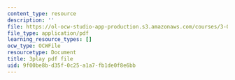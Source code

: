 ```yaml
---
content_type: resource
description: ''
file: https://ol-ocw-studio-app-production.s3.amazonaws.com/courses/3-091sc-introduction-to-solid-state-chemistry-fall-2010/9f00be8bd35f0c25a1a7fb1de0f8e6bb_U_dpm7SCIpg.pdf
file_type: application/pdf
learning_resource_types: []
ocw_type: OCWFile
resourcetype: Document
title: 3play pdf file
uid: 9f00be8b-d35f-0c25-a1a7-fb1de0f8e6bb
---
```

